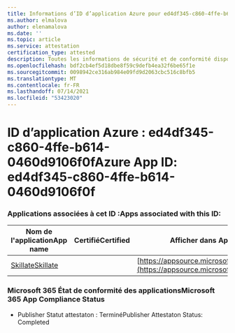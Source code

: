 ```yaml
---
title: Informations d’ID d’application Azure pour ed4df345-c860-4ffe-b614-0460d9106f0f
ms.author: elmalova
author: elenamalova
ms.date: ''
ms.topic: article
ms.service: attestation
certification_type: attested
description: Toutes les informations de sécurité et de conformité disponibles pour ed4df345-c860-4ffe-b614-0460d9106f0f.
ms.openlocfilehash: bdf2cb4ef5d18dbe8f59c9defb4ea32f6be65f1e
ms.sourcegitcommit: 0098942ce316ab984e09fd9d2063cbc516c8bfb5
ms.translationtype: MT
ms.contentlocale: fr-FR
ms.lasthandoff: 07/14/2021
ms.locfileid: "53423020"
---
```

# <a name="azure-app-id-ed4df345-c860-4ffe-b614-0460d9106f0f"></a><span data-ttu-id="6bd1e-103">ID d’application Azure : ed4df345-c860-4ffe-b614-0460d9106f0f</span><span class="sxs-lookup"><span data-stu-id="6bd1e-103">Azure App ID: ed4df345-c860-4ffe-b614-0460d9106f0f</span></span>


### <a name="apps-associated-with-this-id"></a><span data-ttu-id="6bd1e-104">Applications associées à cet ID :</span><span class="sxs-lookup"><span data-stu-id="6bd1e-104">Apps associated with this ID:</span></span>
| <span data-ttu-id="6bd1e-105">**Nom de l'application**</span><span class="sxs-lookup"><span data-stu-id="6bd1e-105">**App name**</span></span> | <span data-ttu-id="6bd1e-106">**Certifié**</span><span class="sxs-lookup"><span data-stu-id="6bd1e-106">**Certified**</span></span> | <span data-ttu-id="6bd1e-107">**Afficher dans AppSource**</span><span class="sxs-lookup"><span data-stu-id="6bd1e-107">**View in AppSource**</span></span> |
|-|-|-|
| [<span data-ttu-id="6bd1e-108">Skillate</span><span class="sxs-lookup"><span data-stu-id="6bd1e-108">Skillate</span></span>](https://docs.microsoft.com/en-us/microsoft-365-app-certification/forward/WA200002490) |  | [https://appsource.microsoft.com/product/office/WA200002490](https://appsource.microsoft.com/product/office/WA200002490) |

### <a name="microsoft-365-app-compliance-status"></a><span data-ttu-id="6bd1e-109">Microsoft 365 État de conformité des applications</span><span class="sxs-lookup"><span data-stu-id="6bd1e-109">Microsoft 365 App Compliance Status</span></span>
- <span data-ttu-id="6bd1e-110">Publisher Statut attestaton : Terminé</span><span class="sxs-lookup"><span data-stu-id="6bd1e-110">Publisher Attestaton Status: Completed</span></span>
